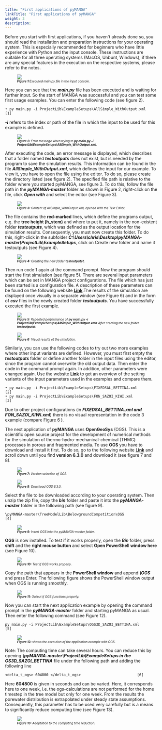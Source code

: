 ```yaml
---
title: "First applications of pyMANGA"
linkTitle: "First applications of pyMANGA"
weight: 3
description:
---
```

Before you start with first applications, if you haven't already done so, you should read the installation and preparation instructions for your operating system. This is especially recommended for beginners who have little experience with Python and the input console. These instructions are suitable for all three operating systems (MacOS, Unbunt, Windows), if there are any special features in the execution on the respective systems, please refer to the notes.

<figure>
<img src="/pictures/ausgefuehrte_main_py_Datei_in_der_Eingabekonsole.jpg">
<figcaption><font size = "1"><i><b>Figure 1:</b>Executed main.py file in the input console.</i></font></figcaption>
</figure><p>

Here you can see that the ***main.py*** file has been executed and is waiting for further input. So the start of MANGA was successful and you can test some first usage examples. You can enter the following code (see figure 2).

	• py main.py -i ProjectLib\ExampleSetups\AllSimple_WithOutput.xml	    		 [1]

***-i*** refers to the index or path of the file in which the input to be used for this example is defined.   

<figure>
<img src="/pictures/Fehlermeldung_beim_Aufuehren_von_py-main.py.jpg">
<figcaption><font size = "1"><i><b>Figure 2:</b> Error message when trying to <b>py main.py -i ProjectLib\ExampleSetups\AllSimple_WithOutput.xml.</b></i></font></figcaption>
</figure><p>

After executing the code, an error message is displayed, which describes that a folder named ***testoutputs*** does not exist, but is needed by the program to save the simulation results. This information can be found in the file ***AllSimple_WithOutput.xml***, which defines the input for our example. To view it, you have to open the file using the editor. To do so, please create the directory listed (see figure 2). The specified file path is relative to the folder where you started pyMANGA, see figure 3. To do this, follow the file path in the ***pyMANGA-master*** folder as shown in Figure 2, right-click on the file, click ***Open with*** and select the editor (see Figure 3).

<figure>
<img src="/pictures/Inhalt_von_AllSimple_WithOutput.xml,_geoeffnet_mit_dem_Text_Editor.jpg">
<figcaption><font size = "1"><i><b>Figure 3:</b> Content of </b>AllSimple_WithOutput.xml</b>, opened with the Text Editor.</i></font></figcaption>
</figure><p>

The file contains the **red-marked** lines, which define the programs output, e.g. the **tree height (h_stem)** and where to put it, namely in the non-existent folder ***testoutputs***, which was defined as the output location for the simulation results. Consequently, you must now create this folder. To do this, right-click in the subfolder ***C:\Users\chris\Desktop\pyMANGA-master\ProjectLib\ExampleSetups***, click on Create new folder and name it testoutputs (see Figure 4).

<figure>
<img src="/pictures/Erstellung_des_neuen_Ordners_testoutputs.jpg">
<figcaption><font size = "1"><i><b>Figure 4:</b> Creating the new folder <b>testoutputst</b>.</i></font></figcaption>
</figure><p>

Then run code 1 again at the command prompt. Now the program should start the first simulation (see figure 5). There are several input parameters which can be set in MANGA project configurations. The file which has just been started is a configuration file. A description of these parameters can be found on the following website [**Link**](https://jbathmann.github.io/pyMANGA/project_dox__MangaProject__MangaProject.html "https://jbathmann.github.io/pyMANGA/project_dox__MangaProject__MangaProject.html").The results of the simulation are displayed once visually in a separate window (see Figure 6) and in the form of ***csv*** files in the newly created folder ***testoutputs***. You have successfully executed the first example.

<figure>
<img src="/pictures/Widerholte_Ausfuehrung_von_py_main.py_-i_ProjectLibExampleSetupsAllSimple_WithOutput.xml_nach_erstellung_den_neuen_Ordner_testoutputs.jpg">
<figcaption><font size = "1"><i><b>Figure 5:</b> Repeated performance of  <b>py main.py -i ProjectLib\ExampleSetups\AllSimple_WithOutput.xmlt</b> After creating the new folder  <b>testoutputst</b>.</i></font></figcaption>
</figure><p>

<figure>
<a name="Abbildung_6"></a>
<img src="/pictures/Visuelle_Ergebnisse_der_Simulation.jpg">
<figcaption><font size = "1"><i><b>Figure 6:</b> Visual results of the simulation.</i></font></figcaption>
</figure><p>

Similarly, you can use the following codes to try out two more examples where other input variants are defined. However, you must first empty the ***testoutputs*** folder or define another folder in the input files using the editor, since the program cannot overwrite the old output data. Then enter the code in the command prompt again. In addition, other parameters were changed again. Use the website [**Link**](https://jbathmann.github.io/pyMANGA/project_dox__MangaProject__MangaProject.html "https://jbathmann.github.io/pyMANGA/project_dox__MangaProject__MangaProject.html") to get an overview of the setting variants of the input parameters used in the examples and compare them. 

	• py main.py -i ProjectLib\ExampleSetups\FIXEDSAL_BETTINA.xml 	            	  	 [2] 
	• py main.py -i ProjectLib\ExampleSetups\FON_SAZOI_KIWI.xml	          		 [3]

Due to other project configurations (in ***FIXEDSAL_BETTINA.xml and FON_SAZOI_KIWI.xml***) there is no visual representation in the code 3 example (compare <a href="/en/docs/first_steps/first_applications/first_applications_of_pymanga/#Figure_6">Figure 6</a> ). 

The next application of **pyMANGA** uses **OpenGeoSys** (OGS). This is a scientific open source project for the development of numerical methods for the simulation of thermo-hydro-mechanical-chemical (THMC) processes in porous and fragmented media. To use **OGS** you have to download and install it first. To do so, go to the following website [**Link**](https://www.opengeosys.org/releases/ "https://www.opengeosys.org/releases/") and scroll down until you find **version 6.3.0** and download it (see figure 7 and 8).

<figure>
<a name="Abbildung_7"></a>
<img src="/pictures/Versionsauswahl_von_OGS.jpg">
<figcaption><font size = "1"><i><b>Figure 7:</b> Version selection of OGS.</i></font></figcaption>
</figure><p>

<figure>
<a name="Abbildung_8"></a>
<img src="/pictures/Download_von_OGS 6.3.0.jpg">
<figcaption><font size = "1"><i><b>Figure 8:</b> Download OGS 6.3.0.</i></font></figcaption>
</figure><p>

Select the file to be downloaded according to your operating system.  Then unzip the zip file, copy the ***bin*** folder and paste it into the ***pyMANGA-master*** folder in the following path (see figure 9).

	\pyMANGA-master\TreeModelLib\BelowgroundCompetition\OGS					 [4]

<figure>
<a name="Abbildung_9"></a>
<img src="/pictures/Einfuegen_von_OGS_in_den_pyMANGA-master_Ordner.jpg">
<figcaption><font size = "1"><i><b>Figure 9:</b> Insert OGS into the pyMANGA-master folder.</i></font></figcaption>
</figure><p>

**OGS** is now installed. To test if it works properly, open the ***_Bin_*** folder, press **shift** and the **right mouse button** and select **Open PowerShell window here** (see Figure 10).

<figure>
<a name="Abbildung_10"></a>
<img src="/pictures/Test_ob_OGS_Ordnungsgemaeß_funktioniert.jpg">
<figcaption><font size = "1"><i><b>Figure 10:</b> Test if OGS works properly.</i></font></figcaption>
</figure><p>

Copy the path that appears in the **PowerShell window** and append ***\OGS*** and press Enter. The following figure shows the PowerShell window output when OGS is running smoothly. 

<figure>
<a name="Abbildung_11"></a>
<img src="/pictures/Ausgabe_bei_Ordnungsgemaeßer_Funktion_von_OGS.jpg">
<figcaption><font size = "1"><i><b> Figure 11:</b> Output if OGS functions properly.</i></font></figcaption>
</figure><p>

Now you can start the next application example by opening the command prompt in the ***pyMANGA-master*** folder and starting pyMANGA as usual. Then enter the following command (see Figure 12).

	py main.py -i ProjectLib\ExampleSetups\OGS3D_SAZOI_BETTINA.xml 				 [5]

<figure>
<a name="Abbildung_12"></a>
<img src="/pictures/zeigt_die_Ausfuehrung_des_Anwendungsbeispiels_mit_OGS.jpg">
<figcaption><font size = "1"><i><b>Figure 12:</b> shows the execution of the application example with OGS.</i></font></figcaption>
</figure><p>

Note: The computing time can take several hours. You can reduce this by opening ***\pyMANGA-master\ProjectLib\ExampleSetups in the GS3D_SAZOI_BETTINA*** file under the following path and adding the following line

	<delta_t_ogs> 604800 </delta_t_ogs>							 [6]

Here **604800** is given in seconds and can be varied. Here, it corresponds here to one week, i.e. the ogs-calculations are not performed for the home timestep in the tree model but only for one week. From the results the porewater distribution is extrapolated under steady state assumptions. Consequently, this parameter has to be used very carefully but is a means to significantly reduce computing time (see Figure 13).

<figure>
<a name="Abbildung_13"></a>
<img src="/pictures/Anpassung_zur_Rechenzeit_Verkuerzung.jpg">
<figcaption><font size = "1"><i><b>Figure 13:</b> Adaptation to the computing time reduction.</i></font></figcaption>
</figure><p>